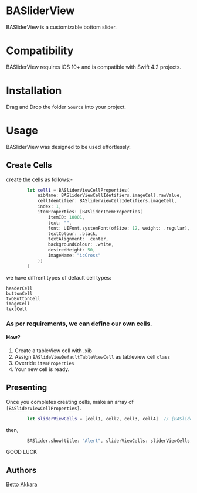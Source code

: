 # BASliderView
BASliderView is a customizable bottom slider.
# Compatibility
BASliderView requires iOS 10+ and is compatible with Swift 4.2 projects.
# Installation
Drag and Drop the folder `Source` into your project.
# Usage

BASliderView was designed to be used effortlessly.

## Create Cells
create the cells as follows:- 
```swift
        let cell1 = BASliderViewCellProperties(
            nibName: BASliderViewCellIdetifiers.imageCell.rawValue,
            cellIdentifier: BASliderViewCellIdetifiers.imageCell,
            index: 1,
            itemProperties: [BASliderItemProperties(
                itemID: 10001,
                text: "",
                font: UIFont.systemFont(ofSize: 12, weight: .regular),
                textColour: .black,
                textAlignment: .center,
                backgroundColour: .white,
                desiredHeight: 50,
                imageName: "icCross"
            )]
        )
```
we have diffrent types of default cell types: 
```
headerCell
buttonCell
twoButtonCell
imageCell
textCell

```
### As per requirements, we can define our own cells.
####  How?
1. Create a tableView cell with .xib
2. Assign `BASlideViewDefaultTableViewCell` as tableview cell `class`
3. Override `itemProperties`
4. Your new cell is ready.


## Presenting

Once you completes creating cells, make an array of  `[BASliderViewCellProperties]`.

```swift
        let sliderViewCells = [cell1, cell2, cell3, cell4]  // [BASliderViewCellProperties]
```
then,
```swift
        BASlider.show(title: "Alert", sliderViewCells: sliderViewCells, dismissOnTap: true, isHeaderEnabled: true, controller: self)
```

GOOD LUCK
## Authors
[Betto Akkara](https://github.com/bettoakkara)

